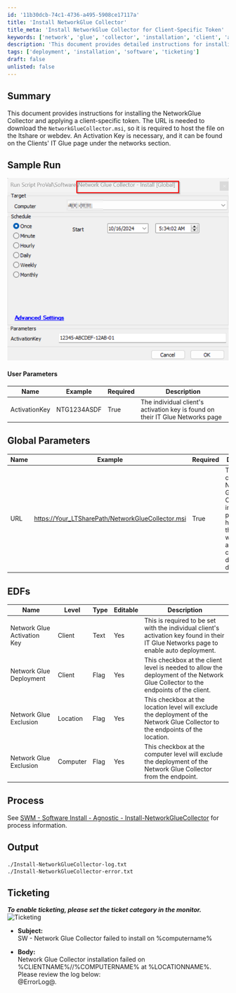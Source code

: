 ```yaml
---
id: '11b30dcb-74c1-4736-a495-5908ce17117a'
title: 'Install NetworkGlue Collector'
title_meta: 'Install NetworkGlue Collector for Client-Specific Token'
keywords: ['network', 'glue', 'collector', 'installation', 'client', 'activation', 'deployment']
description: 'This document provides detailed instructions for installing the NetworkGlue Collector, including requirements for the client-specific activation key and the necessary URL for the installer. It outlines user and global parameters, the process for installation, and ticketing information for failed installations.'
tags: ['deployment', 'installation', 'software', 'ticketing']
draft: false
unlisted: false
---
```


## Summary

This document provides instructions for installing the NetworkGlue Collector and applying a client-specific token. The URL is needed to download the `NetworkGlueCollector.msi`, so it is required to host the file on the ltshare or webdev. An Activation Key is necessary, and it can be found on the Clients' IT Glue page under the networks section.

## Sample Run

![Sample Run](../../../static/img/Network-Glue-Collector---Install/image_1.png)

#### User Parameters

| Name           | Example       | Required | Description                                                                 |
|----------------|---------------|----------|-----------------------------------------------------------------------------|
| ActivationKey  | NTG1234ASDF  | True     | The individual client's activation key is found on their IT Glue Networks page |

## Global Parameters

| Name | Example | Required | Description                                                                                                           |
|------|---------|----------|-----------------------------------------------------------------------------------------------------------------------|
| URL  | [https://Your_LTSharePath/NetworkGlueCollector.msi](https://Your_LTSharePath/NetworkGlueCollector.msi) | True     | This contains the Network Glue Collector installer MSI package hosted on the ltshare, webdev, or anywhere it can be directly downloaded. |

## EDFs

| Name                           | Level   | Type  | Editable | Description                                                                                                           |
|--------------------------------|---------|-------|----------|-----------------------------------------------------------------------------------------------------------------------|
| Network Glue Activation Key     | Client  | Text  | Yes      | This is required to be set with the individual client's activation key found in their IT Glue Networks page to enable auto deployment. |
| Network Glue Deployment         | Client  | Flag  | Yes      | This checkbox at the client level is needed to allow the deployment of the Network Glue Collector to the endpoints of the client. |
| Network Glue Exclusion          | Location| Flag  | Yes      | This checkbox at the location level will exclude the deployment of the Network Glue Collector to the endpoints of the location. |
| Network Glue Exclusion          | Computer| Flag  | Yes      | This checkbox at the computer level will exclude the deployment of the Network Glue Collector from the endpoint.    |

## Process

See [SWM - Software Install - Agnostic - Install-NetworkGlueCollector](https://proval.itglue.com/DOC-5078775-9361428) for process information.

## Output

```
./Install-NetworkGlueCollector-log.txt
./Install-NetworkGlueCollector-error.txt
```

## Ticketing

***To enable ticketing, please set the ticket category in the monitor.***  
![Ticketing](https://proval.itglue.com/5078775/docs/17492944/images/26700118)

- **Subject:**  
  SW - Network Glue Collector failed to install on %computername%

- **Body:**  
  Network Glue Collector installation failed on %CLIENTNAME%//%COMPUTERNAME% at %LOCATIONNAME%. Please review the log below:  
  @ErrorLog@.

